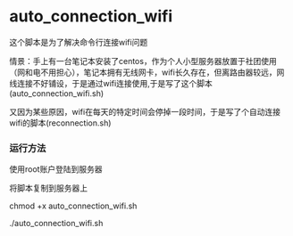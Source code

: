 # auto_connection_wifi

这个脚本是为了解决命令行连接wifi问题

情景：手上有一台笔记本安装了centos，作为个人小型服务器放置于社团使用（网和电不用担心），笔记本拥有无线网卡，wifi长久存在，但离路由器较远，网线连接不好铺设，于是通过wifi连接使用,于是写了这个脚本(auto_connection_wifi.sh)

又因为某些原因，wifi在每天的特定时间会停掉一段时间，于是写了个自动连接wifi的脚本(reconnection.sh)

### 运行方法

使用root账户登陆到服务器

将脚本复制到服务器上

chmod +x auto_connection_wifi.sh

./auto_connection_wifi.sh
